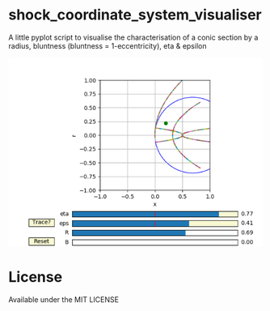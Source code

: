 # shock_coordinate_system_visualiser
A little pyplot script to visualise the characterisation of a conic section by a radius, bluntness (bluntness = 1-eccentricity), eta &amp; epsilon

![alt text](https://raw.githubusercontent.com/TropicalIsland/shock_coordinate_system_visualiser/master/Coord_plt.png)

# License
Available under the MIT LICENSE
